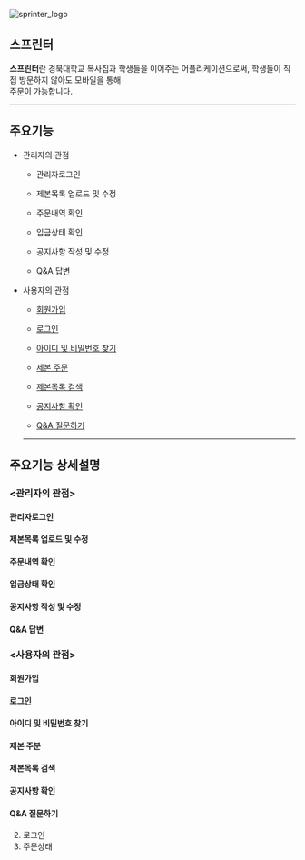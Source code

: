 ![sprinter_logo](https://user-images.githubusercontent.com/48755699/80277519-67ea3580-872a-11ea-8ca7-a2d57ae62e2f.jpg)

## 스프린터

**스프린터**란 경북대학교 복사집과 학생들을 이어주는 어플리케이션으로써, 학생들이 직접 방문하지 않아도 모바일을 통해       
주문이 가능합니다.

---


## 주요기능

* 관리자의 관점
  
  * 관리자로그인
  
  * 제본목록 업로드 및 수정
  * 주문내역 확인
  * 입금상태 확인
  * 공지사항 작성 및 수정
  * Q&A 답변
* 사용자의 관점

  * [회원가입](#회원가입)
  
  * [로그인](#로그인)
  * [아이디 및 비밀번호 찾기](#아이디-및-비밀번호-찾기)
  * [제본 주문](#제본-주문)
  * [제본목록 검색](#제본목록-검색)
  * [공지사항 확인](#공지사항-확인)
  * [Q&A 질문하기](#q&a-질문하기)
  
  ---
  
## 주요기능 상세설명
  
### <관리자의 관점>
#### 관리자로그인
#### 제본목록 업로드 및 수정
#### 주문내역 확인
#### 입금상태 확인
#### 공지사항 작성 및 수정
#### Q&A 답변

### <사용자의 관점>
#### 회원가입
#### 로그인
#### 아이디 및 비밀번호 찾기
#### 제본 주분
#### 제본목록 검색
#### 공지사항 확인
#### Q&A 질문하기



  2. 로그인  
  3. 주문상태
